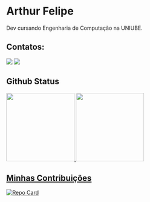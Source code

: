 # Arthur Felipe

Dev cursando Engenharia de Computação na UNIUBE.

## Contatos:

<div>
<a href="https://github.com/ArthurFelps" target="_blank"><img loading="lazy" src="https://img.shields.io/badge/GitHub-057?style=for-the-badge&logo=github&logoColor=white" target="_blank"></a>
<a href="" target="_blank"><img loading="lazy" src="https://img.shields.io/badge/LinkedIn-057?style=for-the-badge&logo=linkedin&logoColor=white" target="_blank"></a>   
</div>

## Github Status

<div>
<a href="https://github.com/seu-usuário-aqui">
<img loading="lazy" height="180em" src="https://github-readme-stats.vercel.app/api/top-langs/?username=ArthurFelps&layout=compact&langs_count=7&theme=transparent"/>
<img loading="lazy" height="180em" src="https://github-readme-stats.vercel.app/api?username=ArthurFelps&show_icons=true&theme=transparent&include_all_commits=true&count_private=true"/>
</div>

## Minhas Contribuições

[![Repo Card](https://github-readme-stats.vercel.app/api/pin/?username=ArthurFelps&repo=dio-lab-open-source&bg_color=057&border_color=30A3DC&show_icons=true&icon_color=30A3DC&title_color=E94D5F&text_color=FFF)](https://github.com/ArthurFelps/dio-lab-open-source)

<!--
**ArthurFelps/Arthurfelps** is a ✨ _special_ ✨ repository because its `README.md` (this file) appears on your GitHub profile.

Here are some ideas to get you started:

- 🔭 I’m currently working on ...
- 🌱 I’m currently learning ...
- 👯 I’m looking to collaborate on ...
- 🤔 I’m looking for help with ...
- 💬 Ask me about ...
- 📫 How to reach me: ...
- 😄 Pronouns: ...
- ⚡ Fun fact: ...


## Habilidades
![HTML5](https://img.shields.io/badge/HTML5-057?style=for-the-badge&logo=html5&logoColor=white)

![CSS3](https://img.shields.io/badge/CSS3-057?style=for-the-badge&logo=css3&logoColor=white)

![JavaScript](https://img.shields.io/badge/JavaScript-057?style=for-the-badge&logo=javascript&logoColor=White)

![C](https://img.shields.io/badge/C-057?style=for-the-badge&logo=c&logoColor=white)

![React Native](https://img.shields.io/badge/React_Native-057?style=for-the-badge&logo=react&logoColor=white)

![MySQL](https://img.shields.io/badge/MySQL-057?style=for-the-badge&logo=mysql&logoColor=white)

![PostgreSQL](https://img.shields.io/badge/PostgreSQL-057?style=for-the-badge&logo=postgresql&logoColor=white)

**Ferramentas


-->
